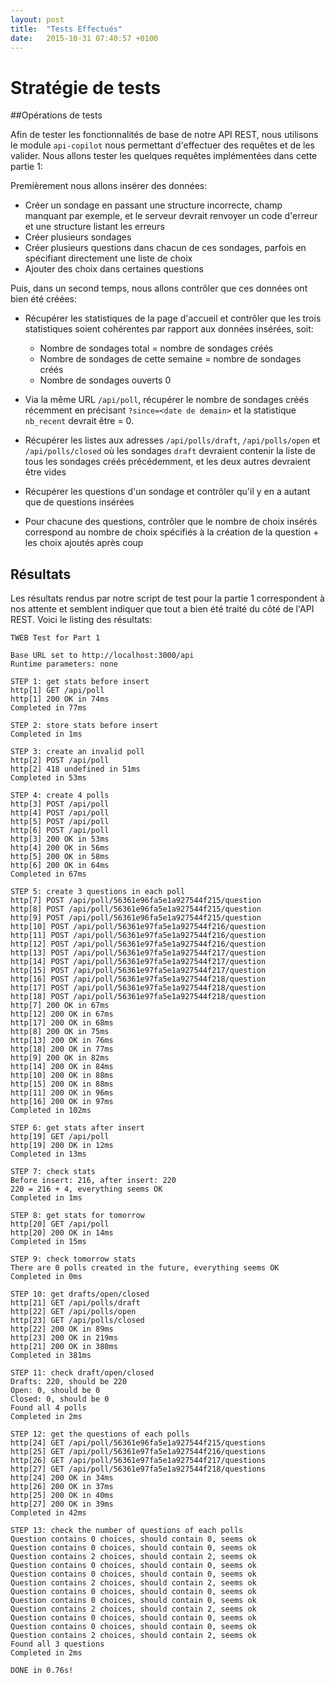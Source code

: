 ```yaml
---
layout: post
title:  "Tests Effectués"
date:   2015-10-31 07:40:57 +0100
---
```

# Stratégie de tests
##Opérations de tests

Afin de tester les fonctionnalités de base de notre API REST, nous utilisons le module ```api-copilot``` nous permettant d'effectuer des requêtes et de les valider. Nous allons tester les quelques requêtes implémentées dans cette partie 1:

Premièrement nous allons insérer des données:

- Créer un sondage en passant une structure incorrecte, champ manquant par exemple, et le serveur devrait renvoyer un code d'erreur et une structure listant les erreurs
- Créer plusieurs sondages
- Créer plusieurs questions dans chacun de ces sondages, parfois en spécifiant directement une liste de choix
- Ajouter des choix dans certaines questions

Puis, dans un second temps, nous allons contrôler que ces données ont bien été créées:

- Récupérer les statistiques de la page d'accueil et contrôler que les trois statistiques soient cohérentes par rapport aux données insérées, soit:
    - Nombre de sondages total = nombre de sondages créés
    - Nombre de sondages de cette semaine = nombre de sondages créés
    - Nombre de sondages ouverts 0

- Via la même URL ```/api/poll```, récupérer le nombre de sondages créés récemment en précisant ```?since=<date de demain>``` et la statistique ```nb_recent``` devrait être = 0.

- Récupérer les listes aux adresses ```/api/polls/draft```, ```/api/polls/open``` et ```/api/polls/closed``` où les sondages ```draft``` devraient contenir la liste de tous les sondages créés précédemment, et les deux autres devraient être vides

- Récupérer les questions d'un sondage et contrôler qu'il y en a autant que de questions insérées

- Pour chacune des questions, contrôler que le nombre de choix insérés correspond au nombre de choix spécifiés à la création de la question + les choix ajoutés après coup

Résultats
---------
Les résultats rendus par notre script de test pour la partie 1 correspondent à nos attente et semblent indiquer que tout a bien été traité du côté de l'API REST. Voici le listing des résultats:

```
TWEB Test for Part 1
```

```
Base URL set to http://localhost:3000/api
Runtime parameters: none
```

```
STEP 1: get stats before insert
http[1] GET /api/poll
http[1] 200 OK in 74ms
Completed in 77ms
```

```
STEP 2: store stats before insert
Completed in 1ms
```

```
STEP 3: create an invalid poll
http[2] POST /api/poll
http[2] 418 undefined in 51ms
Completed in 53ms
```

```
STEP 4: create 4 polls
http[3] POST /api/poll
http[4] POST /api/poll
http[5] POST /api/poll
http[6] POST /api/poll
http[3] 200 OK in 53ms
http[4] 200 OK in 56ms
http[5] 200 OK in 58ms
http[6] 200 OK in 64ms
Completed in 67ms
```

```
STEP 5: create 3 questions in each poll
http[7] POST /api/poll/56361e96fa5e1a927544f215/question
http[8] POST /api/poll/56361e96fa5e1a927544f215/question
http[9] POST /api/poll/56361e96fa5e1a927544f215/question
http[10] POST /api/poll/56361e97fa5e1a927544f216/question
http[11] POST /api/poll/56361e97fa5e1a927544f216/question
http[12] POST /api/poll/56361e97fa5e1a927544f216/question
http[13] POST /api/poll/56361e97fa5e1a927544f217/question
http[14] POST /api/poll/56361e97fa5e1a927544f217/question
http[15] POST /api/poll/56361e97fa5e1a927544f217/question
http[16] POST /api/poll/56361e97fa5e1a927544f218/question
http[17] POST /api/poll/56361e97fa5e1a927544f218/question
http[18] POST /api/poll/56361e97fa5e1a927544f218/question
http[7] 200 OK in 67ms
http[12] 200 OK in 67ms
http[17] 200 OK in 68ms
http[8] 200 OK in 75ms
http[13] 200 OK in 76ms
http[18] 200 OK in 77ms
http[9] 200 OK in 82ms
http[14] 200 OK in 84ms
http[10] 200 OK in 88ms
http[15] 200 OK in 88ms
http[11] 200 OK in 96ms
http[16] 200 OK in 97ms
Completed in 102ms
```

```
STEP 6: get stats after insert
http[19] GET /api/poll
http[19] 200 OK in 12ms
Completed in 13ms
```

```
STEP 7: check stats
Before insert: 216, after insert: 220
220 = 216 + 4, everything seems OK
Completed in 1ms
```

```
STEP 8: get stats for tomorrow
http[20] GET /api/poll
http[20] 200 OK in 14ms
Completed in 15ms
```

```
STEP 9: check tomorrow stats
There are 0 polls created in the future, everything seems OK
Completed in 0ms
```

```
STEP 10: get drafts/open/closed
http[21] GET /api/polls/draft
http[22] GET /api/polls/open
http[23] GET /api/polls/closed
http[22] 200 OK in 89ms
http[23] 200 OK in 219ms
http[21] 200 OK in 380ms
Completed in 381ms
```

```
STEP 11: check draft/open/closed
Drafts: 220, should be 220
Open: 0, should be 0
Closed: 0, should be 0
Found all 4 polls
Completed in 2ms
```

```
STEP 12: get the questions of each polls
http[24] GET /api/poll/56361e96fa5e1a927544f215/questions
http[25] GET /api/poll/56361e97fa5e1a927544f216/questions
http[26] GET /api/poll/56361e97fa5e1a927544f217/questions
http[27] GET /api/poll/56361e97fa5e1a927544f218/questions
http[24] 200 OK in 34ms
http[26] 200 OK in 37ms
http[25] 200 OK in 40ms
http[27] 200 OK in 39ms
Completed in 42ms
```

```
STEP 13: check the number of questions of each polls
Question contains 0 choices, should contain 0, seems ok
Question contains 0 choices, should contain 0, seems ok
Question contains 2 choices, should contain 2, seems ok
Question contains 0 choices, should contain 0, seems ok
Question contains 0 choices, should contain 0, seems ok
Question contains 2 choices, should contain 2, seems ok
Question contains 0 choices, should contain 0, seems ok
Question contains 0 choices, should contain 0, seems ok
Question contains 2 choices, should contain 2, seems ok
Question contains 0 choices, should contain 0, seems ok
Question contains 0 choices, should contain 0, seems ok
Question contains 2 choices, should contain 2, seems ok
Found all 3 questions
Completed in 2ms
```

```
DONE in 0.76s!
```



